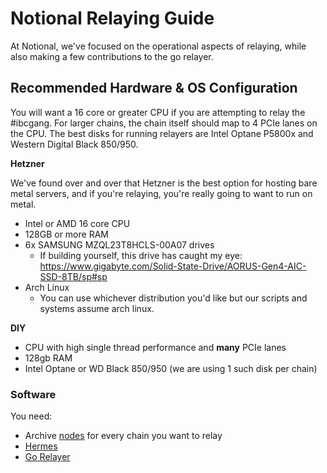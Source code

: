 # Notional Relaying Guide

At Notional, we've focused on the operational aspects of relaying, while also making a few contributions to the go relayer.  


## Recommended Hardware & OS Configuration

You will want a 16 core or greater CPU if you are attempting to relay the #ibcgang.  For larger chains, the chain itself should map to 4 PCIe lanes on the CPU.  The best disks for running relayers are Intel Optane P5800x and Western Digital Black 850/950.


**Hetzner**

We've found over and over that Hetzner is the best option for hosting bare metal servers, and if you're relaying, you're really going to want to run on metal. 

* Intel or AMD 16 core CPU
* 128GB or more RAM
* 6x SAMSUNG MZQL23T8HCLS-00A07 drives
    * If building yourself, this drive has caught my eye: https://www.gigabyte.com/Solid-State-Drive/AORUS-Gen4-AIC-SSD-8TB/sp#sp
* Arch Linux
  * You can use whichever distribution you'd like but our scripts and systems assume arch linux.  

**DIY**
* CPU with high single thread performance and **many** PCIe lanes
* 128gb RAM
* Intel Optane or WD Black 850/950 (we are using 1 such disk per chain)

### Software
You need:

* Archive [nodes](../node-setup) for every chain you want to relay
* [Hermes](./hermes)
* [Go Relayer](./rly)

